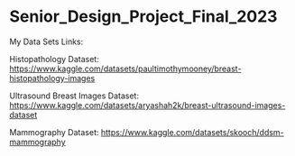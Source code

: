 # Senior_Design_Project_Final_2023

My Data Sets Links:

Histopathology Dataset: https://www.kaggle.com/datasets/paultimothymooney/breast-histopathology-images

Ultrasound Breast Images Dataset: https://www.kaggle.com/datasets/aryashah2k/breast-ultrasound-images-dataset

Mammography Dataset: https://www.kaggle.com/datasets/skooch/ddsm-mammography
